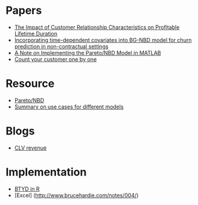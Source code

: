 # Papers
* [The Impact of Customer Relationship Characteristics on Profitable Lifetime Duration](https://pdfs.semanticscholar.org/e7e9/6f01cc48e69f028bb68a272399fd4c435933.pdf)
* [Incorporating time-dependent covariates into BG-NBD
model for churn prediction in non-contractual settings](http://steppechange.com/wp-content/uploads/2017/06/SSRN-id2905307.pdf)
* [A Note on Implementing the Pareto/NBD Model in MATLAB](http://www.brucehardie.com/notes/008/)
* [Count your customer one by one](http://merc.e.u-tokyo.ac.jp/mmrc/dp/pdf/MMRC76_2006.pdf)

# Resource
* [Pareto/NBD](https://university.custora.com/for-marketers/clv/advanced/pareto-nbd)
* [Summary on use cases for different models](http://www.brucehardie.com/talks/intro_tut_art_16_HO.pdf)

# Blogs
* [CLV revenue](https://www.datascience.com/blog/intro-to-predictive-modeling-for-customer-lifetime-value)

# Implementation
* [BTYD in R](https://cran.r-project.org/web/packages/BTYD/vignettes/BTYD-walkthrough.pdf)
* [Excel] (http://www.brucehardie.com/notes/004/)
